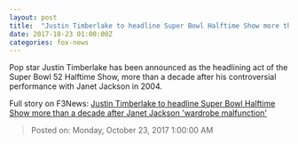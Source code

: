 ```yaml
---
layout: post
title:  "Justin Timberlake to headline Super Bowl Halftime Show more than a decade after Janet Jackson 'wardrobe malfunction'"
date: 2017-10-23 01:00:00Z
categories: fox-news
---
```


Pop star Justin Timberlake has been announced as the headlining act of the Super Bowl 52 Halftime Show, more than a decade after his controversial performance with Janet Jackson in 2004.


Full story on F3News: [Justin Timberlake to headline Super Bowl Halftime Show more than a decade after Janet Jackson 'wardrobe malfunction'](http://www.f3nws.com/n/AbhnZD)

> Posted on: Monday, October 23, 2017 1:00:00 AM

